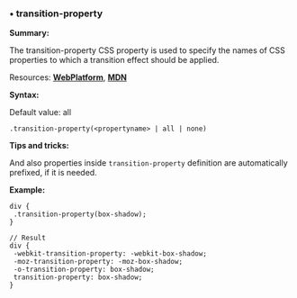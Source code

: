 ### <a name="transition-property"></a> &#8226; transition-property
**Summary:**

The transition-property CSS property is used to specify the names of CSS properties to which a transition effect should be applied.

Resources: **[WebPlatform](http://docs.webplatform.org/wiki/css/properties/transition-property)**, **[MDN](https://developer.mozilla.org/en-US/docs/Web/CSS/transition-property)**

**Syntax:**
  
  Default value: all

    .transition-property(<propertyname> | all | none)

**Tips and tricks:**

  And also properties inside `transition-property` definition are automatically prefixed, if it is needed.

**Example:**

    div {
     .transition-property(box-shadow);
    }
    
    // Result
    div {
     -webkit-transition-property: -webkit-box-shadow;
     -moz-transition-property: -moz-box-shadow;
     -o-transition-property: box-shadow;
     transition-property: box-shadow;
    }


